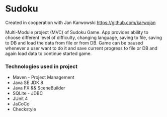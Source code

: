 # Sudoku
Created in cooperation with Jan Karwowski https://github.com/karwojan

Multi-Module project (MVC) of Sudoku Game. App provides ability to choose different 
level of difficulty, changing language, saving to file, saving to DB and load the data
from file or from DB. Game can be paused whenever a user want to do it and save current 
progress to file or DB and again load data to continue started game.

### Technologies used in project
* Maven - Project Management
* Java SE JDK 8
* Java FX && SceneBuilder
* SQLite - JDBC
* JUnit 4
* JaCoCo
* Checkstyle
